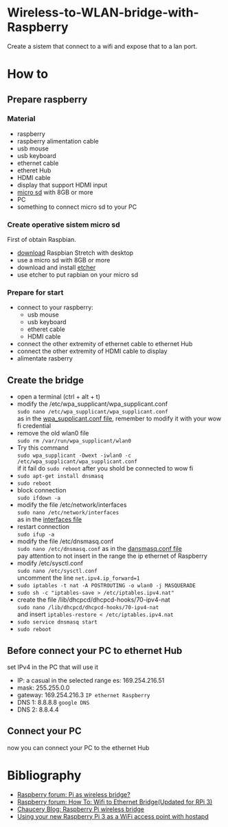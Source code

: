 # Wireless-to-WLAN-bridge-with-Raspberry
Create a sistem that connect to a wifi and expose that to a lan port.

# How to

## Prepare raspberry
### Material
* raspberry
* raspberry alimentation cable
* usb mouse
* usb keyboard
* ethernet cable
* etheret Hub
* HDMI cable
* display that support HDMI input
* [micro sd](https://www.sandisk.it/content/dam/sandisk-main/en_us/portal-assets/product-images/retail-products/microSD_SDHC_Class4_8GB.png) with 8GB or more
* PC
* something to connect micro sd to your PC
### Create operative sistem micro sd
First of obtain Raspbian.
* [download](https://www.raspberrypi.org/downloads/raspbian/) Raspbian Stretch with desktop
* use a micro sd with 8GB or more
* download and install [etcher](https://etcher.io/)
* use etcher to put rapbian on your micro sd
### Prepare for start
* connect to your raspberry:
    * usb mouse
    * usb keyboard
    * etheret cable
    * HDMI cable
* connect the other extremity of ethernet cable to ethernet Hub
* connect the other extremity of HDMI cable to display
* alimentate rasberry

## Create the bridge
* open a terminal (ctrl + alt + t)
* modify the /etc/wpa_supplicant/wpa_supplicant.conf \
`sudo nano /etc/wpa_supplicant/wpa_supplicant.conf` \
 as in the [wpa_supplicant.conf file](https://github.com/nicolalandro/Wireless-to-WLAN-bridge-with-Raspberry/blob/master/wpa_supplicant.conf), remember to modify it with your wow fi credential
* remove the old wlan0 file \
`sudo rm /var/run/wpa_supplicant/wlan0`
* Try this command \
`sudo wpa_supplicant -Dwext -iwlan0 -c /etc/wpa_supplicant/wpa_supplicant.conf` \
if it fail do `sudo reboot` after you shold be connected to wow fi
* `sudo apt-get install dnsmasq`
* `sudo reboot`
* block connection \
`sudo ifdown -a`
* modify the file /etc/network/interfaces \
`sudo nano /etc/network/interfaces` \
as in the [interfaces file](https://github.com/nicolalandro/Wireless-to-WLAN-bridge-with-Raspberry/blob/master/interfaces)
* restart connection \
`sudo ifup -a`
* modify the file /etc/dnsmasq.conf \
`sudo nano /etc/dnsmasq.conf`
as in the [dansmasq.conf file](https://github.com/nicolalandro/Wireless-to-WLAN-bridge-with-Raspberry/blob/master/dnsmasq.conf) \
pay attention to not insert in the range the ip ethernet of Raspberry
* modify /etc/sysctl.conf \
`sudo nano /etc/sysctl.conf`\
uncomment the line `net.ipv4.ip_forward=1`
* `sudo iptables -t nat -A POSTROUTING -o wlan0 -j MASQUERADE`
* `sudo sh -c "iptables-save > /etc/iptables.ipv4.nat"`
* create the file /lib/dhcpcd/dhcpcd-hooks/70-ipv4-nat \
`sudo nano /lib/dhcpcd/dhcpcd-hooks/70-ipv4-nat` \
and insert `iptables-restore < /etc/iptables.ipv4.nat`
* `sudo service dnsmasq start`
* `sudo reboot`

## Before connect your PC to ethernet Hub
set IPv4 in the PC that will use it
* IP: a casual in the selected range es: 169.254.216.51
* mask: 255.255.0.0
* gateway: 169.254.216.3    `IP ethernet Raspberry`
* DNS 1: 8.8.8.8 `google DNS`
* DNS 2: 8.8.4.4

## Connect your PC
now you can connect your PC to the ethernet Hub
    
# Bibliography
* [Raspberry forum: Pi as wireless bridge?](file:///home/mint/Scrivania/Mega/RaspberryPi/BridgeWork/Pi%20as%20wireless%20bridge_%20-%20Raspberry%20Pi%20Forums.html)
* [Raspberry forum: How To: Wifi to Ethernet Bridge(Updated for RPi 3)](https://www.raspberrypi.org/forums/viewtopic.php?t=132674)
* [Chaucery Blog: Raspberry Pi wireless bridge](http://blog.chaucery.com/2013/02/raspberry-pi-wireless-bridge.html)
* [Using your new Raspberry Pi 3 as a WiFi access point with hostapd](https://frillip.com/using-your-raspberry-pi-3-as-a-wifi-access-point-with-hostapd/)
